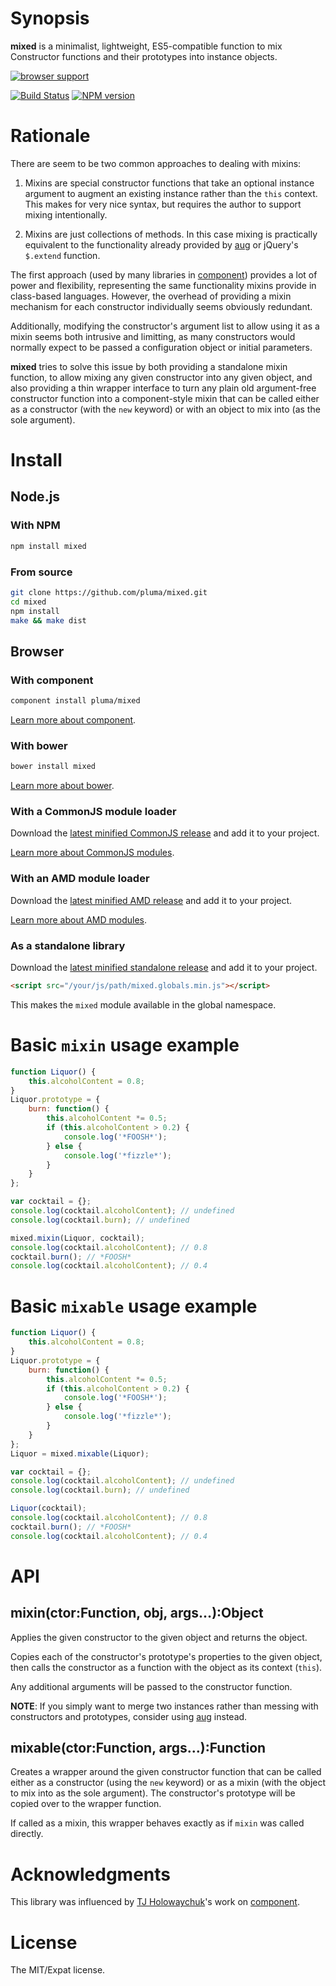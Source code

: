 # Synopsis

**mixed** is a minimalist, lightweight, ES5-compatible function to mix Constructor functions and their prototypes into instance objects.

[![browser support](https://ci.testling.com/pluma/mixed.png)](https://ci.testling.com/pluma/mixed)

[![Build Status](https://travis-ci.org/pluma/mixed.png?branch=master)](https://travis-ci.org/pluma/mixed) [![NPM version](https://badge.fury.io/js/mixed.png)](http://badge.fury.io/js/mixed)

# Rationale

There are seem to be two common approaches to dealing with mixins:

1. Mixins are special constructor functions that take an optional instance argument to augment an existing instance rather than the `this` context. This makes for very nice syntax, but requires the author to support mixing intentionally.

2. Mixins are just collections of methods. In this case mixing is practically equivalent to the functionality already provided by [aug](https://github.com/jgallen23/aug) or jQuery's `$.extend` function.

The first approach (used by many libraries in [component](https://github.com/component/component)) provides a lot of power and flexibility, representing the same functionality mixins provide in class-based languages. However, the overhead of providing a mixin mechanism for each constructor individually seems obviously redundant.

Additionally, modifying the constructor's argument list to allow using it as a mixin seems both intrusive and limitting, as many constructors would normally expect to be passed a configuration object or initial parameters.

**mixed** tries to solve this issue by both providing a standalone mixin function, to allow mixing any given constructor into any given object, and also providing a thin wrapper interface to turn any plain old argument-free constructor function into a component-style mixin that can be called either as a constructor (with the `new` keyword) or with an object to mix into (as the sole argument).

# Install

## Node.js

### With NPM

```sh
npm install mixed
```

### From source

```sh
git clone https://github.com/pluma/mixed.git
cd mixed
npm install
make && make dist
```

## Browser

### With component

```sh
component install pluma/mixed
```

[Learn more about component](https://github.com/component/component).

### With bower

```sh
bower install mixed
```

[Learn more about bower](https://github.com/twitter/bower).

### With a CommonJS module loader

Download the [latest minified CommonJS release](https://raw.github.com/pluma/mixed/master/dist/mixed.min.js) and add it to your project.

[Learn more about CommonJS modules](http://wiki.commonjs.org/wiki/Modules/1.1).

### With an AMD module loader

Download the [latest minified AMD release](https://raw.github.com/pluma/mixed/master/dist/mixed.amd.min.js) and add it to your project.

[Learn more about AMD modules](http://requirejs.org/docs/whyamd.html).

### As a standalone library

Download the [latest minified standalone release](https://raw.github.com/pluma/mixed/master/dist/mixed.globals.min.js) and add it to your project.

```html
<script src="/your/js/path/mixed.globals.min.js"></script>
```

This makes the `mixed` module available in the global namespace.

# Basic `mixin` usage example

```javascript
function Liquor() {
    this.alcoholContent = 0.8;
}
Liquor.prototype = {
    burn: function() {
        this.alcoholContent *= 0.5;
        if (this.alcoholContent > 0.2) {
            console.log('*FOOSH*');
        } else {
            console.log('*fizzle*');
        }
    }
};

var cocktail = {};
console.log(cocktail.alcoholContent); // undefined
console.log(cocktail.burn); // undefined

mixed.mixin(Liquor, cocktail);
console.log(cocktail.alcoholContent); // 0.8
cocktail.burn(); // *FOOSH*
console.log(cocktail.alcoholContent); // 0.4
```

# Basic `mixable` usage example

```javascript
function Liquor() {
    this.alcoholContent = 0.8;
}
Liquor.prototype = {
    burn: function() {
        this.alcoholContent *= 0.5;
        if (this.alcoholContent > 0.2) {
            console.log('*FOOSH*');
        } else {
            console.log('*fizzle*');
        }
    }
};
Liquor = mixed.mixable(Liquor);

var cocktail = {};
console.log(cocktail.alcoholContent); // undefined
console.log(cocktail.burn); // undefined

Liquor(cocktail);
console.log(cocktail.alcoholContent); // 0.8
cocktail.burn(); // *FOOSH*
console.log(cocktail.alcoholContent); // 0.4
```

# API

## mixin(ctor:Function, obj, args…):Object

Applies the given constructor to the given object and returns the object.

Copies each of the constructor's prototype's properties to the given object, then calls the constructor as a function with the object as its context (`this`).

Any additional arguments will be passed to the constructor function.

**NOTE**: If you simply want to merge two instances rather than messing with constructors and prototypes, consider using [aug](https://github.com/jgallen23/aug) instead.

## mixable(ctor:Function, args…):Function

Creates a wrapper around the given constructor function that can be called either as a constructor (using the `new` keyword) or as a mixin (with the object to mix into as the sole argument). The constructor's prototype will be copied over to the wrapper function.

If called as a mixin, this wrapper behaves exactly as if `mixin` was called directly.

# Acknowledgments

This library was influenced by [TJ Holowaychuk](https://github.com/visionmedia)'s work on [component](https://github.com/component/component).

# License

The MIT/Expat license.
